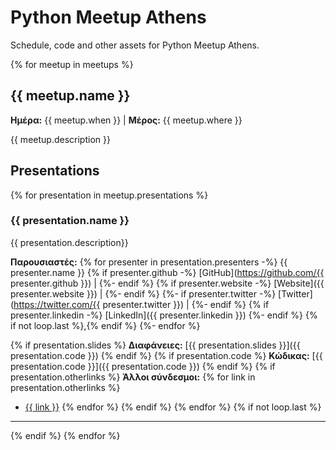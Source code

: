 # Python Meetup Athens

Schedule, code and other assets for Python Meetup Athens.


{% for meetup in meetups %}
## {{ meetup.name }}

**Ημέρα:** {{ meetup.when }} | **Μέρος:** {{ meetup.where }}

{{ meetup.description }}


## Presentations

{% for presentation in meetup.presentations %}
### {{ presentation.name }}

{{ presentation.description}}

**Παρουσιαστές:** {% for presenter in presentation.presenters -%}
    {{ presenter.name }} {% if presenter.github -%}
        [GitHub](https://github.com/{{ presenter.github }}) |
    {%- endif %}
    {% if presenter.website -%}
        [Website]({{ presenter.website }})  |
    {%- endif %}
    {%- if presenter.twitter -%}
        [Twitter](https://twitter.com/{{ presenter.twitter }}) |
    {%- endif %}
    {% if presenter.linkedin -%}
        [LinkedIn]({{ presenter.linkedin }})
    {%- endif %}
    {% if not loop.last %},{% endif %}
  {%- endfor %}

{% if presentation.slides %}
**Διαφάνειες:** [{{ presentation.slides }}]({{ presentation.code }})
{% endif %}
{% if presentation.code %}
**Κώδικας:** [{{ presentation.code }}]({{ presentation.code }})
{% endif %}
{% if presentation.otherlinks %}
**Άλλοι σύνδεσμοι:**
{% for link in presentation.otherlinks %}
 * [{{ link }}](link)
{% endfor %}
{% endif %}
{% endfor %}
{% if not loop.last %}
----
{% endif %}
{% endfor %}
